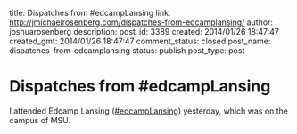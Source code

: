 title: Dispatches from #edcampLansing
link: http://jmichaelrosenberg.com/dispatches-from-edcamplansing/
author: joshuarosenberg
description: 
post_id: 3389
created: 2014/01/26 18:47:47
created_gmt: 2014/01/26 18:47:47
comment_status: closed
post_name: dispatches-from-edcamplansing
status: publish
post_type: post

# Dispatches from #edcampLansing

I attended Edcamp Lansing ([#edcampLansing](https://twitter.com/search?q=%23edcamplansing&src=typd)) yesterday, which was on the campus of MSU.